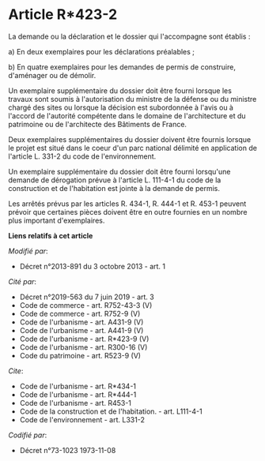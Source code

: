 # Article R*423-2

La demande ou la déclaration et le dossier qui l'accompagne sont établis : 

a) En deux exemplaires pour les déclarations préalables ; 

b) En quatre exemplaires pour les demandes de permis de construire, d'aménager ou de démolir. 

Un exemplaire supplémentaire du dossier doit être fourni lorsque les travaux sont soumis à l'autorisation du ministre de la
défense ou du ministre chargé des sites ou lorsque la décision est subordonnée à l'avis ou à l'accord de l'autorité
compétente dans le domaine de l'architecture et du patrimoine ou de l'architecte des Bâtiments de France. 

Deux exemplaires supplémentaires du dossier doivent être fournis lorsque le projet est situé dans le coeur d'un parc national
délimité en application de l'article L. 331-2 du code de l'environnement. 

Un exemplaire supplémentaire du dossier doit être fourni lorsqu'une demande de dérogation prévue à l'article L. 111-4-1 du
code de la construction et de l'habitation est jointe à la demande de permis. 

Les arrêtés prévus par les articles R. 434-1, R. 444-1 et R. 453-1 peuvent prévoir que certaines pièces doivent être en outre
fournies en un nombre plus important d'exemplaires.

**Liens relatifs à cet article**

_Modifié par_:

  - Décret n°2013-891 du 3 octobre 2013 - art. 1

_Cité par_:

  - Décret n°2019-563 du 7 juin 2019 - art. 3
  - Code de commerce - art. R752-43-3 (V)
  - Code de commerce - art. R752-9 (V)
  - Code de l'urbanisme - art. A431-9 (V)
  - Code de l'urbanisme - art. A441-9 (V)
  - Code de l'urbanisme - art. R*423-9 (V)
  - Code de l'urbanisme - art. R300-16 (V)
  - Code du patrimoine - art. R523-9 (V)

_Cite_:

  - Code de l'urbanisme - art. R*434-1
  - Code de l'urbanisme - art. R*444-1
  - Code de l'urbanisme - art. R453-1
  - Code de la construction et de l'habitation. - art. L111-4-1
  - Code de l'environnement - art. L331-2

_Codifié par_:

  - Décret n°73-1023 1973-11-08
